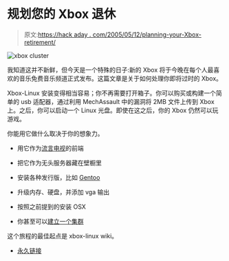 # 规划您的 Xbox 退休

> 原文:[https://hack aday . com/2005/05/12/planning-your-Xbox-retirement/](https://hackaday.com/2005/05/12/planning-your-xbox-retirement/)

![xbox cluster](../Images/0f7043a5307af8d291b01181077a304d.png)

我知道这并不新鲜，但今天是一个特殊的日子:新的 Xbox 将于今晚在每个人最喜欢的音乐免费音乐频道正式发布。这篇文章是关于如何处理你即将过时的 Xbox。

Xbox-Linux 安装变得相当容易；你不再需要打开箱子。你可以购买或构建一个简单的 usb 适配器，通过利用 MechAssault 中的漏洞将 2MB 文件上传到 Xbox 上。之后，你可以启动一个 Linux 光盘。即使在这之后，你的 Xbox 仍然可以玩游戏。

你能用它做什么取决于你的想象力。

*   用它作为[流言电视](http://mythtv.org/)的前端

*   把它作为无头服务器藏在壁橱里

*   安装各种发行版，比如 [Gentoo](http://www.gentoo.org/)

*   升级内存、硬盘，并添加 vga 输出

*   按照之前提到的安装 OSX

*   你甚至可以[建立一个集群](http://www.anandtech.com/linux/showdoc.aspx?i=2271&p=1)

这个旅程的最佳起点是 xbox-linux wiki。

*   [永久链接](http://www.xbox-linux.org/)